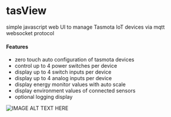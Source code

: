 # tasView
simple javascript web UI to manage Tasmota IoT devices via mqtt websocket protocol
#### Features
* zero touch auto configuration of tasmota devices
* control up to 4 power switches per device
* display up to 4 switch inputs per device
* display up to 4 analog inputs per device
* display energy monitor values with auto scale
* display environment values of connected sensors
* optional logging display

![IMAGE ALT TEXT HERE](http://www.dorstel.de/github/tasView.png)
